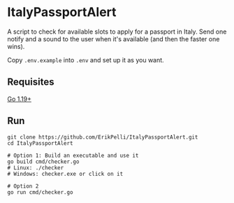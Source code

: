 # ItalyPassportAlert
A script to check for available slots to apply for a passport in Italy.
Send one notify and a sound to the user when it's available (and then the faster one wins).

Copy `.env.example` into `.env` and set up it as you want.

## Requisites
[Go 1.19+](https://go.dev/dl/)

## Run
```
git clone https://github.com/ErikPelli/ItalyPassportAlert.git
cd ItalyPassportAlert

# Option 1: Build an executable and use it
go build cmd/checker.go
# Linux: ./checker
# Windows: checker.exe or click on it

# Option 2
go run cmd/checker.go
```